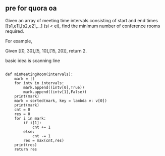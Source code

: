 ## pre for quora oa

Given an array of meeting time intervals consisting of start and end times [[s1,e1],[s2,e2],...] (si < ei), find the minimum number of conference rooms required. 

For example, 

Given [[0, 30],[5, 10],[15, 20]], 
return 2. 

basic idea is scanning line 

```

def minMeetingRoom(intervals):
    mark = []
    for intv in intervals:
        mark.append((intv[0],True))
        mark.append((intv[1],False))
    print(mark)
    mark = sorted(mark, key = lambda v: v[0])
    print(mark)
    cnt = 0
    res = 0
    for i in mark:
        if i[1]:
            cnt += 1
        else:
            cnt -= 1
        res = max(cnt,res)
    print(res)
    return res
```
